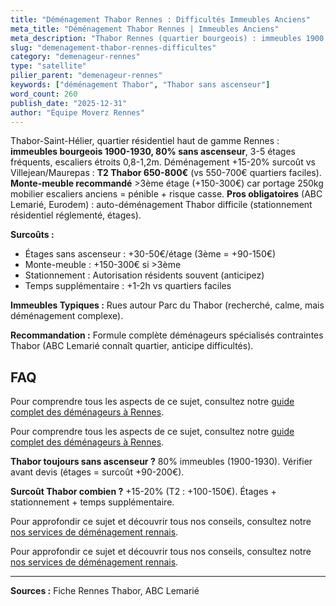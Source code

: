 ```yaml
---
title: "Déménagement Thabor Rennes : Difficultés Immeubles Anciens"
meta_title: "Déménagement Thabor Rennes | Immeubles Anciens"
meta_description: "Thabor Rennes (quartier bourgeois) : immeubles 1900 sans ascenseur (80%), 3-5 étages, +100-200€ surcoût portage. Monte-meuble recommandé. Pros obligatoires."
slug: "demenagement-thabor-rennes-difficultes"
category: "demenageur-rennes"
type: "satellite"
pilier_parent: "demenageur-rennes"
keywords: ["déménagement Thabor", "Thabor sans ascenseur"]
word_count: 260
publish_date: "2025-12-31"
author: "Équipe Moverz Rennes"
---
```


Thabor-Saint-Hélier, quartier résidentiel haut de gamme Rennes : **immeubles bourgeois 1900-1930, 80% sans ascenseur**, 3-5 étages fréquents, escaliers étroits 0,8-1,2m. Déménagement +15-20% surcoût vs Villejean/Maurepas : **T2 Thabor 650-800€** (vs 550-700€ quartiers faciles). **Monte-meuble recommandé** >3ème étage (+150-300€) car portage 250kg mobilier escaliers anciens = pénible + risque casse. **Pros obligatoires** (ABC Lemarié, Eurodem) : auto-déménagement Thabor difficile (stationnement résidentiel réglementé, étages).

**Surcoûts :**
- Étages sans ascenseur : +30-50€/étage (3ème = +90-150€)
- Monte-meuble : +150-300€ si >3ème
- Stationnement : Autorisation résidents souvent (anticipez)
- Temps supplémentaire : +1-2h vs quartiers faciles

**Immeubles Typiques :** Rues autour Parc du Thabor (recherché, calme, mais déménagement complexe).

**Recommandation :** Formule complète déménageurs spécialisés contraintes Thabor (ABC Lemarié connaît quartier, anticipe difficultés).

## FAQ

Pour comprendre tous les aspects de ce sujet, consultez notre [guide complet des déménageurs à Rennes](/blog/demenagement-rennes/demenageur-rennes).

Pour comprendre tous les aspects de ce sujet, consultez notre [guide complet des déménageurs à Rennes](/blog/demenagement-rennes/demenageur-rennes).

**Thabor toujours sans ascenseur ?**
80% immeubles (1900-1930). Vérifier avant devis (étages = surcoût +90-200€).

**Surcoût Thabor combien ?**
+15-20% (T2 : +100-150€). Étages + stationnement + temps supplémentaire.

Pour approfondir ce sujet et découvrir tous nos conseils, consultez notre [nos services de déménagement rennais](/blog/demenagement-rennes/demenageur-rennes).

Pour approfondir ce sujet et découvrir tous nos conseils, consultez notre [nos services de déménagement rennais](/blog/demenagement-rennes/demenageur-rennes).

---
**Sources :** Fiche Rennes Thabor, ABC Lemarié

